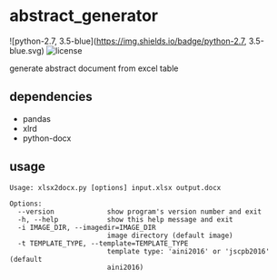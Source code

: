 # abstract_generator
![python-2.7, 3.5-blue](https://img.shields.io/badge/python-2.7, 3.5-blue.svg)
![license](https://img.shields.io/badge/license-apache-blue.svg)

generate abstract document from excel table

## dependencies
- pandas
- xlrd
- python-docx

## usage
```
Usage: xlsx2docx.py [options] input.xlsx output.docx

Options:
  --version             show program's version number and exit
  -h, --help            show this help message and exit
  -i IMAGE_DIR, --imagedir=IMAGE_DIR
                        image directory (default image)
  -t TEMPLATE_TYPE, --template=TEMPLATE_TYPE
                        template type: 'aini2016' or 'jscpb2016' (default
                        aini2016)
```
